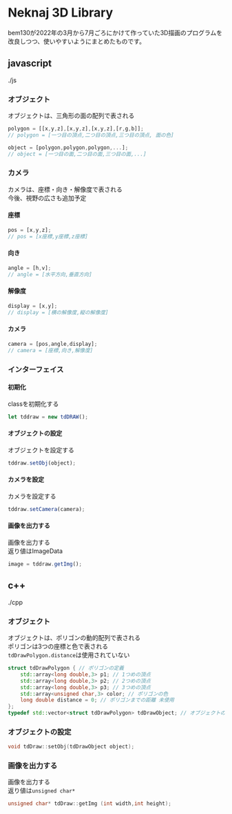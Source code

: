 # Neknaj 3D Library
bem130が2022年の3月から7月ごろにかけて作っていた3D描画のプログラムを改良しつつ、使いやすいようにまとめたものです。  

## javascript
./js
### オブジェクト
オブジェクトは、三角形の面の配列で表される  
```js
polygon = [[x,y,z],[x,y,z],[x,y,z],[r,g,b]];
// polygon = [一つ目の頂点,二つ目の頂点,三つ目の頂点, 面の色]
```
```js
object = [polygon,polygon,polygon,...];
// object = [一つ目の面,二つ目の面,三つ目の面,...]
```

### カメラ
カメラは、座標・向き・解像度で表される  
今後、視野の広さも追加予定  
#### 座標
```js
pos = [x,y,z];
// pos = [x座標,y座標,z座標]
```
#### 向き
```js
angle = [h,v];
// angle = [水平方向,垂直方向]
```
#### 解像度
```js
display = [x,y];
// display = [横の解像度,縦の解像度]
```
#### カメラ
```js
camera = [pos,angle,display];
// camera = [座標,向き,解像度]
```

### インターフェイス
#### 初期化
classを初期化する  
```js
let tddraw = new tdDRAW();
```
#### オブジェクトの設定
オブジェクトを設定する  
```js
tddraw.setObj(object);
```
#### カメラを設定
カメラを設定する  
```js
tddraw.setCamera(camera);
```
#### 画像を出力する
画像を出力する  
返り値はImageData  
```js
image = tddraw.getImg();
```

## c++
./cpp
### オブジェクト
オブジェクトは、ポリゴンの動的配列で表される  
ポリゴンは3つの座標と色で表される  
`tdDrawPolygon.distance`は使用されていない  
```cpp
struct tdDrawPolygon { // ポリゴンの定義
    std::array<long double,3> p1; // 1つめの頂点
    std::array<long double,3> p2; // 2つめの頂点
    std::array<long double,3> p3; // 3つめの頂点
    std::array<unsigned char,3> color; // ポリゴンの色
    long double distance = 0; // ポリゴンまでの距離 未使用
};
typedef std::vector<struct tdDrawPolygon> tdDrawObject; // オブジェクトの定義
```
### オブジェクトの設定
```cpp
void tdDraw::setObj(tdDrawObject object);
```
### 画像を出力する
画像を出力する  
返り値は`unsigned char*`  
```cpp
unsigned char* tdDraw::getImg (int width,int height);
```